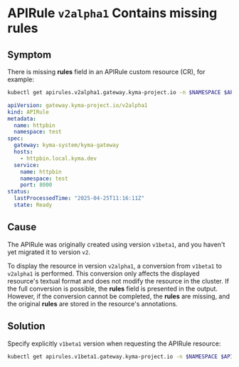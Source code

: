 # APIRule `v2alpha1` Contains missing rules

## Symptom
There is missing **rules** field in an APIRule custom resource (CR), for example:

  ```bash
kubectl get apirules.v2alpha1.gateway.kyma-project.io -n $NAMESPACE $APIRULE_NAME -oyaml
  ```
  ```yaml
  apiVersion: gateway.kyma-project.io/v2alpha1
  kind: APIRule
  metadata:
    name: httpbin
    namespace: test
  spec:
    gateway: kyma-system/kyma-gateway
    hosts:
      - httpbin.local.kyma.dev
    service:
      name: httpbin
      namespace: test
      port: 8000
  status:
    lastProcessedTime: "2025-04-25T11:16:11Z"
    state: Ready
  ```

## Cause

The APIRule was originally created using version `v1beta1`, and you haven't yet migrated it to version `v2`.


To display the resource in version `v2alpha1`, a conversion from `v1beta1` to `v2alpha1` is performed.
This conversion only affects the displayed resource's textual format and does not modify the resource in the cluster. If the full conversion is possible, the **rules** field is presented in the output.
However, if the conversion cannot be completed, the **rules** are missing, and the original **rules** are stored in the resource's annotations.

## Solution

Specify explicitly `v1beta1` version when requesting the APIRule resource:
  ```bash
  kubectl get apirules.v1beta1.gateway.kyma-project.io -n $NAMESPACE $APIRULE_NAME -oyaml
  ```

